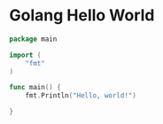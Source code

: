 # Golang Hello World

```go
package main

import (
    "fmt"
)

func main() {
    fmt.Println("Hello, world!")

}
```
